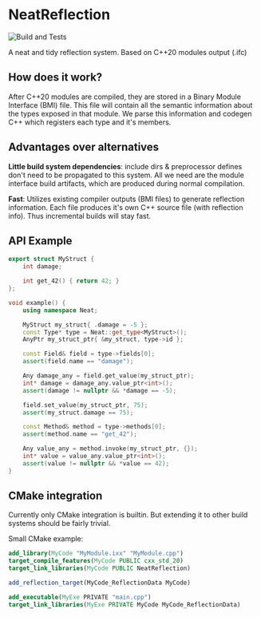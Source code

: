 # NeatReflection
![Build and Tests](https://github.com/github/docs/actions/workflows/build.yml/badge.svg?event=push)

A neat and tidy reflection system. Based on C++20 modules output (.ifc)

## How does it work?
After C++20 modules are compiled, they are stored in a Binary Module Interface (BMI) file. This file will contain all the semantic information about the types exposed in that module. We parse this information and codegen C++ which registers each type and it's members.

## Advantages over alternatives
**Little build system dependencies**: include dirs & preprocessor defines don't need to be propagated to this system. All we need are the module interface build artifacts, which are produced during normal compilation.

**Fast**: Utilizes existing compiler outputs (BMI files) to generate reflection information. Each file produces it's own C++ source file (with reflection info). Thus incremental builds will stay fast. 

## API Example
```cpp
export struct MyStruct {
    int damage;

    int get_42() { return 42; }
};

void example() {
    using namespace Neat;

    MyStruct my_struct{ .damage = -5 };
    const Type* type = Neat::get_type<MyStruct>();
    AnyPtr my_struct_ptr{ &my_struct, type->id };

    const Field& field = type->fields[0];
    assert(field.name == "damage");

    Any damage_any = field.get_value(my_struct_ptr);
    int* damage = damage_any.value_ptr<int>();
    assert(damage != nullptr && *damage == -5);

    field.set_value(my_struct_ptr, 75);
    assert(my_struct.damage == 75);

    const Method& method = type->methods[0];
    assert(method.name == "get_42");

    Any value_any = method.invoke(my_struct_ptr, {});
    int* value = value_any.value_ptr<int>();
    assert(value != nullptr && *value == 42);
}
```

## CMake integration
Currently only CMake integration is builtin. But extending it to other build systems should be fairly trivial.
 
Small CMake example:
```cmake
add_library(MyCode "MyModule.ixx" "MyModule.cpp")
target_compile_features(MyCode PUBLIC cxx_std_20)
target_link_libraries(MyCode PUBLIC NeatReflection)

add_reflection_target(MyCode_ReflectionData MyCode)

add_executable(MyExe PRIVATE "main.cpp")
target_link_libraries(MyExe PRIVATE MyCode MyCode_ReflectionData)
```
